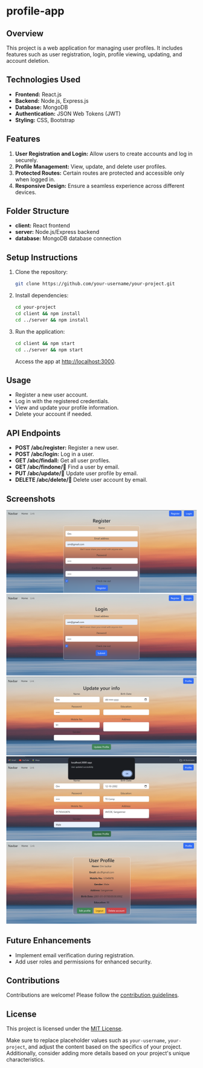 


# profile-app
## Overview


This project is a web application for managing user profiles. It includes features such as user registration, login, profile viewing, updating, and account deletion.

## Technologies Used


- **Frontend:** React.js
- **Backend:** Node.js, Express.js
- **Database:** MongoDB
- **Authentication:** JSON Web Tokens (JWT)
- **Styling:** CSS, Bootstrap

## Features


1. **User Registration and Login:** Allow users to create accounts and log in securely.
2. **Profile Management:** View, update, and delete user profiles.
3. **Protected Routes:** Certain routes are protected and accessible only when logged in.
4. **Responsive Design:** Ensure a seamless experience across different devices.

## Folder Structure


- **client:** React frontend
- **server:** Node.js/Express backend
- **database:** MongoDB database connection

## Setup Instructions


1. Clone the repository:

   ```bash
   git clone https://github.com/your-username/your-project.git
   ```

2. Install dependencies:

   ```bash
   cd your-project
   cd client && npm install
   cd ../server && npm install
   ```

3. Run the application:

   ```bash
   cd client && npm start
   cd ../server && npm start
   ```

   Access the app at [http://localhost:3000](http://localhost:3000).

## Usage


- Register a new user account.
- Log in with the registered credentials.
- View and update your profile information.
- Delete your account if needed.

## API Endpoints


- **POST /abc/register:** Register a new user.
- **POST /abc/login:** Log in a user.
- **GET /abc/findall:** Get all user profiles.
- **GET /abc/findone/:email:** Find a user by email.
- **PUT /abc/update/:email:** Update user profile by email.
- **DELETE /abc/delete/:email:** Delete user account by email.

## Screenshots


![Screenshot 1](./screenshots/screenshot1.png)
![Screenshot 2](./screenshots/screenshot2.png)
![Screenshot 2](./screenshots/screenshot3.png)
![Screenshot 2](./screenshots/screenshot4.png)
![Screenshot 2](./screenshots/screenshot5.png)

## Future Enhancements


- Implement email verification during registration.
- Add user roles and permissions for enhanced security.

## Contributions


Contributions are welcome! Please follow the [contribution guidelines](CONTRIBUTING.md).

## License


This project is licensed under the [MIT License](LICENSE).

Make sure to replace placeholder values such as `your-username`, `your-project`, and adjust the content based on the specifics of your project. Additionally, consider adding more details based on your project's unique characteristics.
